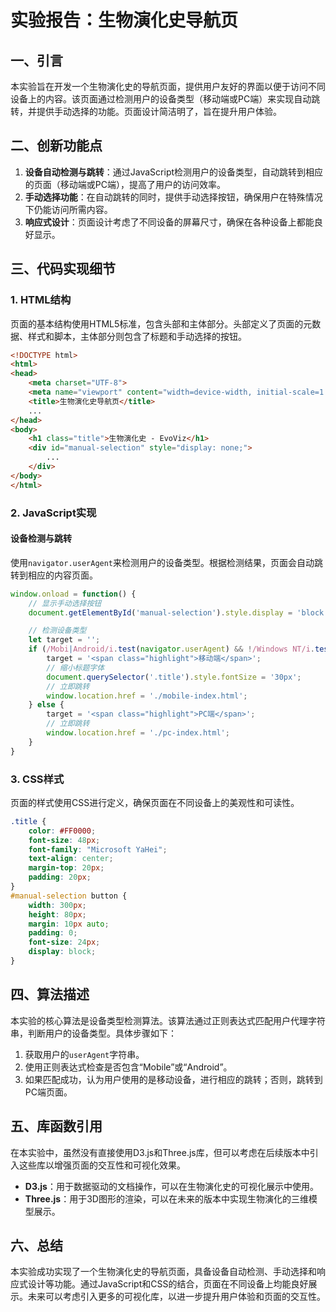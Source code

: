 # 实验报告：生物演化史导航页

## 一、引言

本实验旨在开发一个生物演化史的导航页面，提供用户友好的界面以便于访问不同设备上的内容。该页面通过检测用户的设备类型（移动端或PC端）来实现自动跳转，并提供手动选择的功能。页面设计简洁明了，旨在提升用户体验。

## 二、创新功能点

1. **设备自动检测与跳转**：通过JavaScript检测用户的设备类型，自动跳转到相应的页面（移动端或PC端），提高了用户的访问效率。
2. **手动选择功能**：在自动跳转的同时，提供手动选择按钮，确保用户在特殊情况下仍能访问所需内容。
3. **响应式设计**：页面设计考虑了不同设备的屏幕尺寸，确保在各种设备上都能良好显示。

## 三、代码实现细节

### 1. HTML结构

页面的基本结构使用HTML5标准，包含头部和主体部分。头部定义了页面的元数据、样式和脚本，主体部分则包含了标题和手动选择的按钮。

```html
<!DOCTYPE html>
<html>
<head>
    <meta charset="UTF-8">
    <meta name="viewport" content="width=device-width, initial-scale=1.0">
    <title>生物演化史导航页</title>
    ...
</head>
<body>
    <h1 class="title">生物演化史 - EvoViz</h1>
    <div id="manual-selection" style="display: none;">
        ...
    </div>
</body>
</html>
```

### 2. JavaScript实现

#### 设备检测与跳转

使用`navigator.userAgent`来检测用户的设备类型。根据检测结果，页面会自动跳转到相应的内容页面。

```javascript
window.onload = function() {
    // 显示手动选择按钮
    document.getElementById('manual-selection').style.display = 'block';

    // 检测设备类型
    let target = '';
    if (/Mobi|Android/i.test(navigator.userAgent) && !/Windows NT/i.test(navigator.userAgent)) {
        target = '<span class="highlight">移动端</span>';
        // 缩小标题字体
        document.querySelector('.title').style.fontSize = '30px';
        // 立即跳转
        window.location.href = './mobile-index.html';
    } else {
        target = '<span class="highlight">PC端</span>';
        // 立即跳转
        window.location.href = './pc-index.html';
    }
}
```

### 3. CSS样式

页面的样式使用CSS进行定义，确保页面在不同设备上的美观性和可读性。

```css
.title {
    color: #FF0000;
    font-size: 48px;
    font-family: "Microsoft YaHei";
    text-align: center;
    margin-top: 20px;
    padding: 20px;
}
#manual-selection button {
    width: 300px;
    height: 80px;
    margin: 10px auto;
    padding: 0;
    font-size: 24px;
    display: block;
}
```

## 四、算法描述

本实验的核心算法是设备类型检测算法。该算法通过正则表达式匹配用户代理字符串，判断用户的设备类型。具体步骤如下：

1. 获取用户的`userAgent`字符串。
2. 使用正则表达式检查是否包含“Mobile”或“Android”。
3. 如果匹配成功，认为用户使用的是移动设备，进行相应的跳转；否则，跳转到PC端页面。

## 五、库函数引用

在本实验中，虽然没有直接使用D3.js和Three.js库，但可以考虑在后续版本中引入这些库以增强页面的交互性和可视化效果。

- **D3.js**：用于数据驱动的文档操作，可以在生物演化史的可视化展示中使用。
- **Three.js**：用于3D图形的渲染，可以在未来的版本中实现生物演化的三维模型展示。

## 六、总结

本实验成功实现了一个生物演化史的导航页面，具备设备自动检测、手动选择和响应式设计等功能。通过JavaScript和CSS的结合，页面在不同设备上均能良好展示。未来可以考虑引入更多的可视化库，以进一步提升用户体验和页面的交互性。
